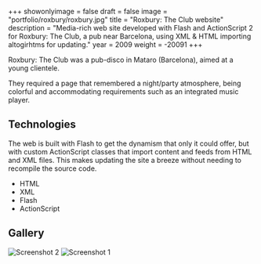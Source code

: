 +++
showonlyimage = false
draft = false
image = "portfolio/roxbury/roxbury.jpg"
title = "Roxbury: The Club website"
description = "Media-rich web site developed with Flash and ActionScript 2 for Roxbury: The Club, a pub near Barcelona, using XML & HTML importing altogirhtms for updating."
year = 2009
weight = -20091
+++

Roxbury: The Club was a pub-disco in Mataro (Barcelona), aimed at a young clientele.

They required a page that remembered a night/party atmosphere, being colorful and accommodating requirements such as an integrated music player.

## Technologies

The web is built with Flash to get the dynamism that only it could offer, but with custom ActionScript classes that import content and feeds from HTML and XML files. This makes updating the site a breeze without needing to recompile the source code.

* HTML
* XML
* Flash
* ActionScript

## Gallery

![Screenshot 2](/portfolio/roxbury/screen.jpg)
![Screenshot 1](/portfolio/roxbury/menu-code.jpg)
